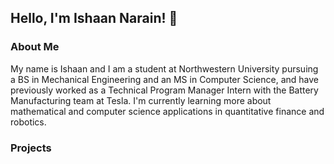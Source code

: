## Hello, I'm Ishaan Narain! 👋

### About Me
My name is Ishaan and I am a student at Northwestern University pursuing a BS in Mechanical Engineering and an MS in Computer Science, and have previously worked as a Technical Program Manager Intern with the Battery Manufacturing team at Tesla. I'm currently learning more about mathematical and computer science applications in quantitative finance and robotics.

### Projects
